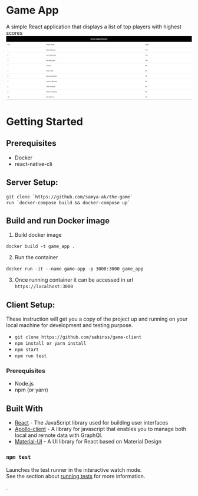 # Game App

A simple React application that displays a list of top players with highest scores
![image info](./src/assets/app_screenshot.png)

# Getting Started

## Prerequisites

- Docker
- react-native-cli

## Server Setup:

```shell
git clone `https://github.com/samya-ak/the-game`
run `docker-compose build && docker-compose up`
```

## Build and run Docker image

1. Build docker image

```shell
docker build -t game_app .
```

2. Run the container

```shell
docker run -it --name game-app -p 3000:3000 game_app
```

3. Once running container it can be accessed in url `https://localhost:3000`

## Client Setup:

These instruction will get you a copy of the project up and running on your local machine for development and testing purpose.

- `git clone https://github.com/sabinss/game-client`
- `npm install or yarn install`
- `npm start`
- `npm run test`

### Prerequisites

- Node.js
- npm (or yarn)

## Built With

- [React](https://reactjs.org/) - The JavaScript library used for building user interfaces
- [Apollo-client](https://www.apollographql.com/docs/react/) - A library for javascript that enables you to manage both local and remote data with GraphQl.
- [Material-UI](https://material-ui.com/) - A UI library for React based on Material Design

### `npm test`

Launches the test runner in the interactive watch mode.\
See the section about [running tests](https://facebook.github.io/create-react-app/docs/running-tests) for more information.

.

